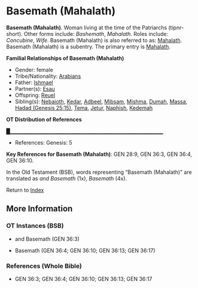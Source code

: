 # Basemath (Mahalath)
**Basemath (Mahalath)**. 
Woman living at the time of the Patriarchs (tipnr-short). 
Other forms include: 
*Bashemath*, *Mahalath*. 
Roles include: 
_Concubine_, _Wife_. 
Basemath (Mahalath) is also referred to as: 
[Mahalath](Mahalath.md). 
Basemath (Mahalath) is a subentry. The primary entry is 
[Mahalath](Mahalath.md). 




**Familial Relationships of Basemath (Mahalath)**


* Gender: female
* Tribe/Nationality: [Arabians](../../../groups/md/acai/Arabia.md)
* Father: [Ishmael](Ishmael.md)
* Partner(s): [Esau](Esau.md)
* Offspring: [Reuel](Reuel.3.md)
* Sibling(s): [Nebaioth](Nebaioth.md), [Kedar](Kedar.md), [Adbeel](Adbeel.md), [Mibsam](Mibsam.md), [Mishma](Mishma.md), [Dumah](Dumah.md), [Massa](Massa.md), [Hadad (Genesis 25:15)](Hadad.4.md), [Tema](Tema.md), [Jetur](Jetur.md), [Naphish](Naphish.md), [Kedemah](Kedemah.md)


**OT Distribution of References**

█▁▁▁▁▁▁▁▁▁▁▁▁▁▁▁▁▁▁▁▁▁▁▁▁▁▁▁▁▁▁▁▁▁▁▁▁▁▁
* References: Genesis: 5



**Key References for Basemath (Mahalath)**: 
GEN 28:9, GEN 36:3, GEN 36:4, GEN 36:10. 


In the Old Testament (BSB), words representing “Basemath (Mahalath)” are translated as 
*and Basemath* (1x), *Basemath* (4x). 




Return to [Index](00-Index.md)

## More Information

### OT Instances (BSB)

* and Basemath (GEN 36:3)

* Basemath (GEN 36:4; GEN 36:10; GEN 36:13; GEN 36:17)



### References (Whole Bible)

* GEN 36:3; GEN 36:4; GEN 36:10; GEN 36:13; GEN 36:17




